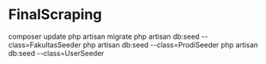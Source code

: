 # FinalScraping
 
composer update
php artisan migrate
php artisan db:seed --class=FakultasSeeder
php artisan db:seed --class=ProdiSeeder
php artisan db:seed --class=UserSeeder
